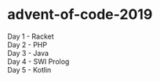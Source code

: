 # advent-of-code-2019
Day 1 - Racket\
Day 2 - PHP\
Day 3 - Java\
Day 4 - SWI Prolog\
Day 5 - Kotlin
